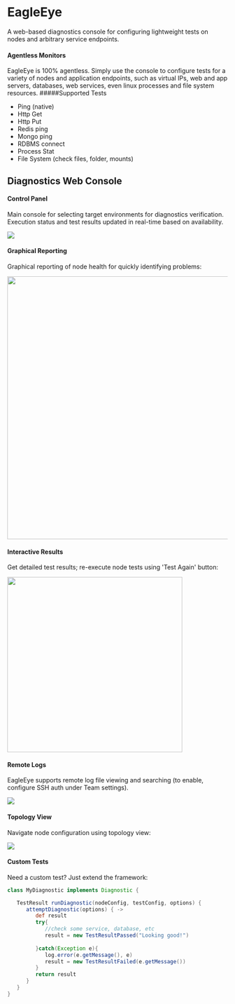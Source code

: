 EagleEye
=========
A web-based diagnostics console for configuring lightweight tests on nodes and arbitrary service endpoints. 

#### Agentless Monitors
EagleEye is 100% agentless. Simply use the console to configure tests for a variety of nodes and application endpoints, such as virtual IPs, web and app servers, databases, web services, even linux processes and file system resources.
#####Supported Tests
- Ping (native)   
- Http Get        
- Http Put        
- Redis ping      
- Mongo ping      
- RDBMS connect   
- Process Stat    
- File System (check files, folder, mounts)


## Diagnostics Web Console

#### Control Panel
Main console for selecting target environments for diagnostics verification. Execution status and test results updated in real-time based on availability.
<p>
<a href="http://www.nextideapartners.com/site/images/git/panel.png"><img src="http://www.nextideapartners.com/site/images/git/panel.png" /></a>
<p>

#### Graphical Reporting
Graphical reporting of node health for quickly identifying problems:
<p>
<a href="http://www.nextideapartners.com/site/images/git/diag1.png">
  <img src="http://www.nextideapartners.com/site/images/git/diag1.png" width="600px"/>
</a>
<p>


#### Interactive Results
Get detailed test results; re-execute node tests using 'Test Again' button:
<p>
<a href="http://www.nextideapartners.com/site/images/git/results1.png">
  <img src="http://www.nextideapartners.com/site/images/git/results1.png" width="400px"/>
</a>
<p>

#### Remote Logs
EagleEye supports remote log file viewing and searching (to enable, configure SSH auth under Team settings).
<p>
<a href="http://www.nextideapartners.com/site/images/git/logs2.png">
  <img src="http://www.nextideapartners.com/site/images/git/logs2.png"/>
</a>
<p>

#### Topology View
Navigate node configuration using topology view:
<p>
<a href="http://www.nextideapartners.com/site/images/git/topo1.png">
  <img src="http://www.nextideapartners.com/site/images/git/topo1.png"/>
</a>
<p>

#### Custom Tests
Need a custom test? Just extend the framework:
```groovy
class MyDiagnostic implements Diagnostic {

   TestResult runDiagnostic(nodeConfig, testConfig, options) {
      attemptDiagnostic(options) { ->
         def result
         try{                     
            //check some service, database, etc
            result = new TestResultPassed("Looking good!")
            
         }catch(Exception e){
            log.error(e.getMessage(), e)
            result = new TestResultFailed(e.getMessage())            
         }
         return result
      }
   }
}
```
